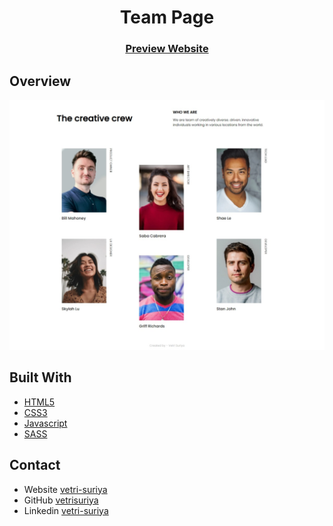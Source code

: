 <h1 align="center">Team Page</h1>

<div align="center">
  <h3>
    <a href="https://vetri-suriya.web.app/devchallenges/team-page/">Preview Website</a>
  </h3>
</div>

## Overview

![screenshot](screenshot__1.jpeg)

## Built With

- [HTML5](#!)
- [CSS3](#!)
- [Javascript](#!)
- [SASS](https://sass-lang.com/)

## Contact

- Website [vetri-suriya](https://vetri-suriya.web.app/)
- GitHub [vetrisuriya](https://github.com/vetrisuriya)
- Linkedin [vetri-suriya](https://www.linkedin.com/in/vetri-suriya/)